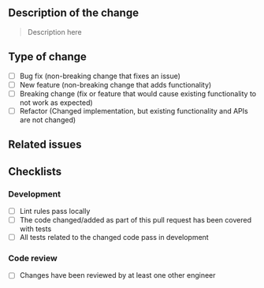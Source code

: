 <!--
The title of the pull request should follow this format:

type(scope): description

types:

- fix
- feat
- refactor
- docs
- chore
-->

## Description of the change

> Description here

## Type of change
- [ ] Bug fix (non-breaking change that fixes an issue)
- [ ] New feature (non-breaking change that adds functionality)
- [ ] Breaking change (fix or feature that would cause existing functionality to not work as expected)
- [ ] Refactor (Changed implementation, but existing functionality and APIs are not changed)

## Related issues

## Checklists

### Development

- [ ] Lint rules pass locally
- [ ] The code changed/added as part of this pull request has been covered with tests
- [ ] All tests related to the changed code pass in development

### Code review

- [ ] Changes have been reviewed by at least one other engineer
